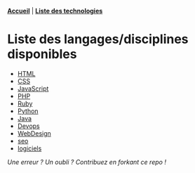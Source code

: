 **[Accueil](/README.md)** | **[Liste des technologies](/cahier.md)**

# Liste des langages/disciplines disponibles

* [HTML](html/html.md)
* [CSS](css/css.md)
* [JavaScript](javascript/javascript.md)
* [PHP](php/php.md)
* [Ruby](ruby/ruby.md)
* [Python](python/python.md)
* [Java](java/java.md)
* [Devops](devops/devops.md)
* [WebDesign](webdesign/webdesign.md)
* [seo](seo/seo.md)
* [logiciels](logiciels/logiciels.md)





*Une erreur ? Un oubli ? Contribuez en forkant ce repo !*  
